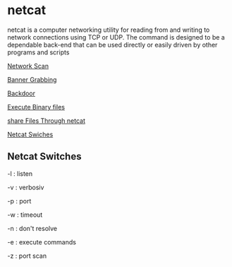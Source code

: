 # netcat 

netcat is a computer networking utility for reading from and writing to network connections using TCP or UDP.
The command is designed to be a dependable back-end that can be used directly or easily driven by other programs and scripts

[Network Scan](#network-scan)

[Banner Grabbing](#banner-grabbing)

[Backdoor](#backdoor)

[Execute Binary files](#execute-binary-files)

[share Files Through netcat](#share-file-through-netcat)

[Netcat Swiches](#netcat-swiches)












## Netcat Switches

-l : listen

-v : verbosiv

-p : port

-w : timeout 

-n : don't resolve

-e : execute commands 

-z : port scan 
























